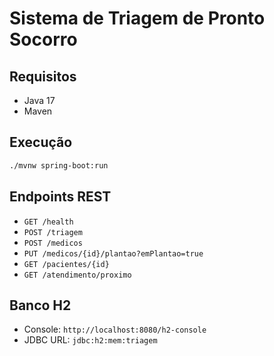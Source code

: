 # Sistema de Triagem de Pronto Socorro

## Requisitos
- Java 17
- Maven

## Execução
```bash
./mvnw spring-boot:run
```

## Endpoints REST
- `GET /health`
- `POST /triagem`
- `POST /medicos`
- `PUT /medicos/{id}/plantao?emPlantao=true`
- `GET /pacientes/{id}`
- `GET /atendimento/proximo`

## Banco H2
- Console: `http://localhost:8080/h2-console`
- JDBC URL: `jdbc:h2:mem:triagem`

